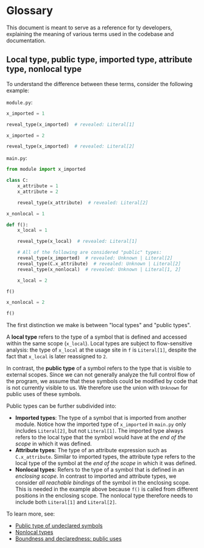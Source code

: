# Glossary

This document is meant to serve as a reference for ty developers, explaining the meaning of various
terms used in the codebase and documentation.

## Local type, public type, imported type, attribute type, nonlocal type

To understand the difference between these terms, consider the following example:

`module.py`:

```py
x_imported = 1

reveal_type(x_imported)  # revealed: Literal[1]

x_imported = 2

reveal_type(x_imported)  # revealed: Literal[2]
```

`main.py`:

```py
from module import x_imported

class C:
    x_attribute = 1
    x_attribute = 2

    reveal_type(x_attribute)  # revealed: Literal[2]

x_nonlocal = 1

def f():
    x_local = 1

    reveal_type(x_local)  # revealed: Literal[1]

    # All of the following are considered "public" types:
    reveal_type(x_imported)  # revealed: Unknown | Literal[2]
    reveal_type(C.x_attribute)  # revealed: Unknown | Literal[2]
    reveal_type(x_nonlocal)  # revealed: Unknown | Literal[1, 2]

    x_local = 2

f()

x_nonlocal = 2

f()
```

The first distinction we make is between "local types" and "public types".

A **local type** refers to the type of a symbol that is defined and accessed within the same scope
(`x_local`). Local types are subject to flow-sensitive analysis: the type of `x_local` at the usage
site in `f` is `Literal[1]`, despite the fact that `x_local` is later reassigned to `2`.

In contrast, the **public type** of a symbol refers to the type that is visible to external scopes.
Since we can not generally analyze the full control flow of the program, we assume that these
symbols could be modified by code that is not currently visible to us. We therefore use the union
with `Unknown` for public uses of these symbols.

Public types can be further subdivided into:

- **Imported types**: The type of a symbol that is imported from another module. Notice how the
    imported type of `x_imported` in `main.py` only includes `Literal[2]`, but not `Literal[1]`. The
    imported type always refers to the local type that the symbol would have at the *end of the
    scope* in which it was defined.
- **Attribute types**: The type of an attribute expression such as `C.x_attribute`. Similar to
    imported types, the attribute type refers to the local type of the symbol at the *end of the
    scope* in which it was defined.
- **Nonlocal types**: Refers to the type of a symbol that is defined in an *enclosing scope*. In
    contrast to imported and attribute types, we consider *all reachable bindings* of the symbol in
    the enclosing scope. This is needed in the example above because `f()` is called from different
    positions in the enclosing scope. The nonlocal type therefore needs to include both `Literal[1]`
    and `Literal[2]`.

To learn more, see:

- [Public type of undeclared symbols](doc/public_type_undeclared_symbols.md)
- [Nonlocal types](nonlocal_types.md)
- [Boundness and declaredness: public uses](boundness_declaredness/public.md)
